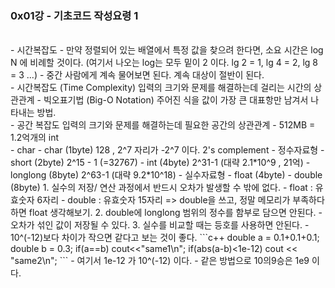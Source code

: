 ### 0x01강 - 기초코드 작성요령 1
<br>
- 시간복잡도
   - 만약 정렬되어 있는 배열에서 특정 값을 찾으려 한다면, 소요 시간은 log N 에 비례할 것이다. (여기서 나오는 log는 모두 밑이 2 이다. lg 2 = 1, lg 4 = 2, lg 8 = 3 ...)
     - 중간 사람에게 계속 물어보면 된다. 계속 대상이 절반이 된다.
<br>
   - 시간복잡도 (Time Complexity)
      입력의 크기와 문제를 해결하는데 걸리는 시간의 상관관계
   - 빅오표기법 (Big-O Notation)
      주어진 식을 값이 가장 큰 대표항만 남겨서 나타내는 방법.
<br>
- 공간 복잡도
  입력의 크기와 문제를 해결하는데 필요한 공간의 상관관계
  - 512MB = 1.2억개의 int 
<br>
- char
  - char (1byte) 128 , 2^7 자리가 -2^7 이다. 2's complement
- 정수자료형
  - short (2byte) 2^15 - 1 (=32767)
  - int (4byte) 2^31-1 (대략 2.1*10^9 , 21억)
  - longlong (8byte) 2^63-1 (대략 9.2*10^18)
- 실수자료형
  - float (4byte)
  - double (8byte)
   1. 실수의 저장/ 연산 과정에서 반드시 오차가 발생할 수 밖에 없다.
      - float : 유효숫자 6자리
      - double : 유효숫자 15자리
      => double을 쓰고, 정말 메모리가 부족하다 하면 float 생각해보기.
   2. double에 longlong 범위의 정수를 함부로 담으면 안된다.
      - 오차가 섞인 값이 저장될 수 있다.
   3. 실수를 비교할 때는 등호를 사용하면 안된다.
      - 10^(-12)보다 차이가 작으면 같다고 보는 것이 좋다.
         ```c++
         double a = 0.1+0.1+0.1;
         double b = 0.3;
         if(a==b) cout<<"same1\n";
         if(abs(a-b)<1e-12) cout << "same2\n";
         ```
         - 여기서 1e-12 가 10^(-12) 이다.
         - 같은 방법으로 10의9승은 1e9 이다.
